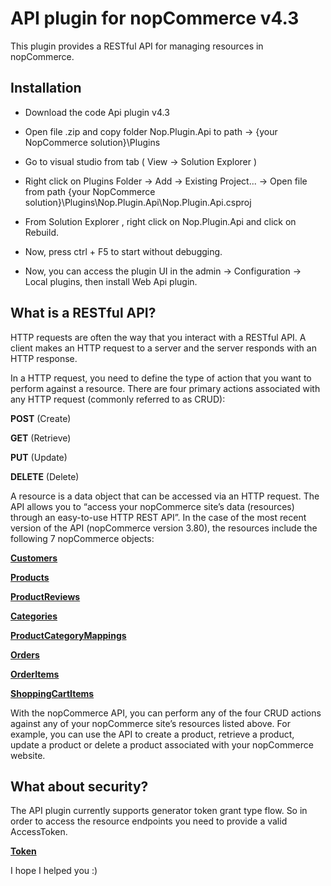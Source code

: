 # API plugin for nopCommerce v4.3

This plugin provides a RESTful API for managing resources in nopCommerce.

## Installation

- Download the code Api plugin v4.3

- Open file .zip and copy folder Nop.Plugin.Api to path -> {your NopCommerce solution}\Plugins

- Go to visual studio from tab ( View -> Solution Explorer )

- Right click on Plugins Folder -> Add -> Existing Project... -> Open file from path {your NopCommerce solution}\Plugins\Nop.Plugin.Api\Nop.Plugin.Api.csproj

- From Solution Explorer , right click on Nop.Plugin.Api and click on Rebuild.

- Now, press ctrl + F5 to start without debugging.

- Now, you can access the plugin UI in the admin -> Configuration -> Local plugins, then install Web Api plugin.



## What is a RESTful API?


HTTP requests are often the way that you interact with a RESTful API.
A client makes an HTTP request to a server and the server responds with an HTTP response.

In a HTTP request, you need to define the type of action that you want to perform against a resource. There are four primary actions associated with any HTTP request (commonly referred to as CRUD):

**POST** (Create)

**GET** (Retrieve)

**PUT** (Update)

**DELETE** (Delete)

A resource is a data object that can be accessed via an HTTP request. The API allows you to “access your nopCommerce site’s data (resources) through an easy-to-use HTTP REST API”. In the case of the most recent version of the API (nopCommerce version 3.80), the resources include the following 7 nopCommerce objects:

[**Customers**](Customers.md)

[**Products**](Products.md)

[**ProductReviews**](ProductReviews.md)

[**Categories**](Categories.md)

[**ProductCategoryMappings**](ProductCategoryMappings.md)

[**Orders**](Orders.md)

[**OrderItems**](OrderItems.md)

[**ShoppingCartItems**](ShoppingCartItems.md)

With the nopCommerce API, you can perform any of the four CRUD actions against any of your nopCommerce site’s resources listed above. For example, you can use the API to create a product, retrieve a product, update a product or delete a product associated with your nopCommerce website.

## What about security?

The API plugin currently supports generator token grant type flow. So in order to access the resource endpoints you need to provide a valid AccessToken.


[**Token**](Token.md)

I hope I helped you :)